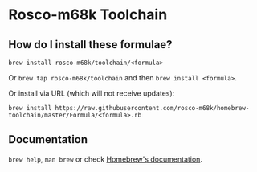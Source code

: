# Rosco-m68k Toolchain

## How do I install these formulae?
`brew install rosco-m68k/toolchain/<formula>`

Or `brew tap rosco-m68k/toolchain` and then `brew install <formula>`.

Or install via URL (which will not receive updates):

```
brew install https://raw.githubusercontent.com/rosco-m68k/homebrew-toolchain/master/Formula/<formula>.rb
```

## Documentation
`brew help`, `man brew` or check [Homebrew's documentation](https://docs.brew.sh).
